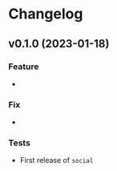 # Changelog

<!--next-version-placeholder-->

## v0.1.0 (2023-01-18)

### Feature

- 

### Fix

- 


### Tests



- First release of `social`
